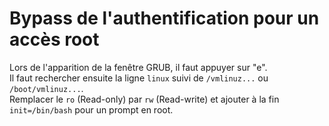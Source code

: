 # Bypass de l'authentification pour un accès root
Lors de l'apparition de la fenêtre GRUB, il faut appuyer sur "e". <br/>
Il faut rechercher ensuite la ligne `linux` suivi de `/vmlinuz...` ou `/boot/vmlinuz...`. <br/>
Remplacer le `ro` (Read-only) par `rw` (Read-write) et ajouter à la fin `init=/bin/bash` pour un prompt en root.
